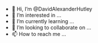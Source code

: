 - 👋 Hi, I’m @DavidAlexanderHutley
- 👀 I’m interested in ...
- 🌱 I’m currently learning ...
- 💞️ I’m looking to collaborate on ...
- 📫 How to reach me ...

<!---
DavidAlexanderHutley/DavidAlexanderHutley is a ✨ special ✨ repository because its `README.md` (this file) appears on your GitHub profile.
You can click the Preview link to take a look at your changes.
--->
